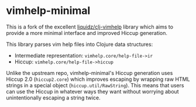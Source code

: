 # vimhelp-minimal

This is a fork of the excellent [liquidz/clj-vimhelp](https://github.com/liquidz/clj-vimhelp) library which aims to provide a more minimal interface and improved Hiccup generation.

This library parses vim help files into Clojure data structures:
- Intermediate representation: `vimhelp.core/help-file->ir`
- Hiccup: `vimhelp.core/help-file->hiccup`

Unlike the upstream repo, vimhelp-minimal's Hiccup generation uses Hiccup 2.0 (`hiccup2.core`) which improves escaping by wrapping raw HTML strings in a special object (`hiccup.util/RawString`). This means that users can use the Hiccup in whatever ways they want without worrying about unintentionally escaping a string twice.
